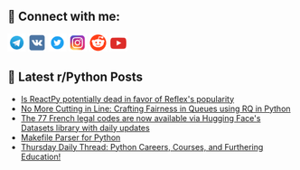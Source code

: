 ## 🔎 Connect with me:
[<img src="https://github.com/bullbesh/bullbesh/blob/main/images/Telegram.png" width="32" height="32" />](https://t.me/bullbesh)
[<img src="https://github.com/bullbesh/bullbesh/blob/main/images/VK.png" width="32" height="32" />](https://vk.com/bullbesh)
[<img src="https://github.com/bullbesh/bullbesh/blob/main/images/Twitter.png" width="32" height="32" />](https://twitter.com/bullbesh1)
[<img src="https://github.com/bullbesh/bullbesh/blob/main/images/Instagram.png" width="32" height="32" />](https://www.instagram.com/bullbesh)
[<img src="https://github.com/bullbesh/bullbesh/blob/main/images/Reddit.png" width="32" height="32" />](https://www.reddit.com/user/bullbesh)
[<img src="https://github.com/bullbesh/bullbesh/blob/main/images/YouTube.png" width="32" height="32" />](https://www.youtube.com/channel/UCtfjRs6uzgq5mfm8S06WTcg)

## 📕 Latest r/Python Posts
<!-- BLOG-POST-LIST:START -->
- [Is ReactPy potentially dead in favor of Reflex&#39;s popularity](https://www.reddit.com/r/Python/comments/1bpv9y2/is_reactpy_potentially_dead_in_favor_of_reflexs/)
- [No More Cutting in Line: Crafting Fairness in Queues using RQ in Python](https://www.reddit.com/r/Python/comments/1bpuej9/no_more_cutting_in_line_crafting_fairness_in/)
- [The 77 French legal codes are now available via Hugging Face&#39;s Datasets library with daily updates](https://www.reddit.com/r/Python/comments/1bppqlx/the_77_french_legal_codes_are_now_available_via/)
- [Makefile Parser for Python](https://www.reddit.com/r/Python/comments/1bpkn75/makefile_parser_for_python/)
- [Thursday Daily Thread: Python Careers, Courses, and Furthering Education!](https://www.reddit.com/r/Python/comments/1bph9qb/thursday_daily_thread_python_careers_courses_and/)
<!-- BLOG-POST-LIST:END -->
